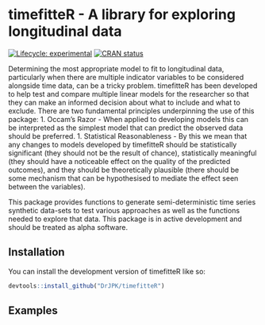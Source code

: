
# timefitteR - A library for exploring longitudinal data

<!-- badges: start -->

[![Lifecycle:
experimental](https://img.shields.io/badge/lifecycle-experimental-orange.svg)](https://lifecycle.r-lib.org/articles/stages.html#experimental)
[![CRAN
status](https://www.r-pkg.org/badges/version/timefitteR)](https://CRAN.R-project.org/package=timefitteR)
<!-- badges: end -->

Determining the most appropriate model to fit to longitudinal data,
particularly when there are multiple indicator variables to be
considered alongside time data, can be a tricky problem. timefitteR has
been developed to help test and compare multiple linear models for the
researcher so that they can make an informed decision about what to
include and what to exclude. There are two fundamental principles
underpinning the use of this package: 1. Occam’s Razor - When applied to
developing models this can be interpreted as the simplest model that can
predict the observed data should be preferred. 1. Statistical
Reasonableness - By this we mean that any changes to models developed by
timefitteR should be statistically significant (they should not be the
result of chance), statistically meaningful (they should have a
noticeable effect on the quality of the predicted outcomes), and they
should be theoretically plausible (there should be some mechanism that
can be hypothesised to mediate the effect seen between the variables).

This package provides functions to generate semi-deterministic time
series synthetic data-sets to test various approaches as well as the
functions needed to explore that data. This package is in active
development and should be treated as alpha software.

## Installation

You can install the development version of timefitteR like so:

``` r
devtools::install_github("DrJPK/timefitteR")
```

## Examples
